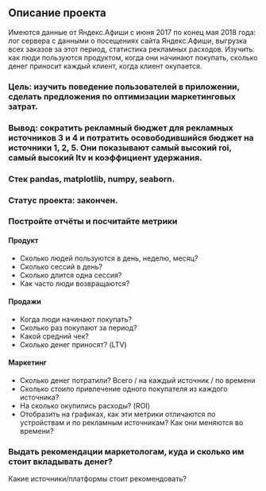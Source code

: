## Описание проекта
Имеются данные от Яндекс.Афиши с июня 2017 по конец мая 2018 года: лог сервера с данными о посещениях сайта Яндекс.Афиши, выгрузка всех заказов за этот период, статистика рекламных расходов.
Изучить: как люди пользуются продуктом, когда они начинают покупать, сколько денег приносит каждый клиент, когда клиент окупается.

### Цель: изучить поведение пользователей в приложении, сделать предложения по оптимизации маркетинговых затрат.
### Вывод: сократить рекламный бюджет для рекламных источников  3 и 4 и потратить осовободившийся бюджет на источники 1, 2, 5. Они показывают самый высокий roi, самый высокий ltv и коэффициент удержания. 
### Стек pandas, matplotlib, numpy, seaborn.
### Статус проекта: закончен.

### Постройте отчёты и посчитайте метрики
#### Продукт
- Сколько людей пользуются в день, неделю, месяц?
- Сколько сессий в день?
- Сколько длится одна сессия?
- Как часто люди возвращаются?
#### Продажи
- Когда люди начинают покупать?
- Сколько раз покупают за период?
- Какой средний чек?
- Сколько денег приносят? (LTV)
#### Маркетинг
- Сколько денег потратили? Всего / на каждый источник / по времени
- Сколько стоило привлечение одного покупателя из каждого источника?
- На сколько окупились расходы? (ROI)
- Отобразить на графиках, как эти метрики отличаются по устройствам и по рекламным источникам? Как они меняются во времени?

### Выдать рекомендации маркетологам, куда и сколько им стоит вкладывать денег?
Какие источники/платформы стоит рекомендовать?
